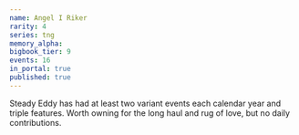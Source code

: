 ```yaml
---
name: Angel I Riker
rarity: 4
series: tng
memory_alpha:
bigbook_tier: 9
events: 16
in_portal: true
published: true
---
```


Steady Eddy has had at least two variant events each calendar year and triple features. Worth owning for the long haul and rug of love, but no daily contributions.
